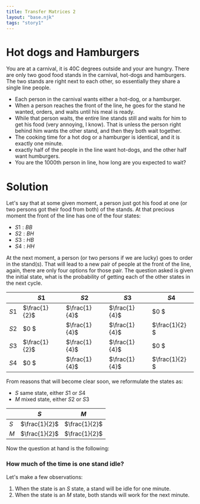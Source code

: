 ```yaml
---
title: Transfer Matrices 2
layout: "base.njk"
tags: "story1"
---
```


# Hot dogs and Hamburgers

You are at a carnival, it is 40C degrees outside and your are hungry. There are only two good food stands in the carnival, hot-dogs and hamburgers. The two stands are right next to each other, so essentially they share a single line people. 
- Each person in the carnival wants either a hot-dog, or a hamburger. 
- When a person reaches the front of the line, he goes for the stand he wanted, orders, and waits until his meal is ready. 
- While that person waits, the entire line stands still and waits for him to get his food (very annoying, I know). That is unless the person right behind him wants the other stand, and then they both wait together.
- The cooking time for a hot dog or a hamburger is identical, and it is exactly one minute. 
- exactly half of the people in the line want hot-dogs, and the other half want humburgers. 
- You are the 1000th person in line, how long are you expected to wait? 

# Solution  
Let's say that at some given moment, a person just got his food at one (or two persons got their food from both) of the stands. At that precious moment the front of the line has one of the four states:

- $S1: BB$ 
- $S2: BH$ 
- $S3: HB$
- $S4: HH$

 
At the next moment, a person (or two persons if we are lucky) goes to order in the stand(s). That will lead to a new pair of people at the front of the line, again, there are only four options for those pair. The question asked is given the initial state, what is the probability of getting each of the other states in the next cycle. 

|    |   $S1$      |   $S2$      |   $S3$      |   $S4$       |   
|-   |    -        |    -        |    -        |    -         |   
|$S1$|$\frac{1}{2}$|$\frac{1}{4}$|$\frac{1}{4}$|   $0        $|   
|$S2$|   $0       $|$\frac{1}{4}$|$\frac{1}{4}$|$\frac{1}{2} $|   
|$S3$|$\frac{1}{2}$|$\frac{1}{4}$|$\frac{1}{4}$|   $0        $|   
|$S4$|   $0       $|$\frac{1}{4}$|$\frac{1}{4}$|$\frac{1}{2} $|   

From reasons that will become clear soon, we reformulate the states as:
- $S$ same state, either $S1$ or $S4$ 
- $M$ mixed state, either $S2$ or $S3$ 
  
|    |   $S$       |   $M$       |   
|-   |    -        |    -        |   
|$S$ |$\frac{1}{2}$|$\frac{1}{2}$|   
|$M$ |$\frac{1}{2}$|$\frac{1}{2}$|   

Now the question at hand is the following: 

### How much of the time is one stand idle?
Let's make a few observations:
1. When the state is an $S$ state, a stand will be idle for one minute. 
2. When the state is an $M$ state, both stands will work for the next minute.






